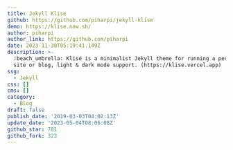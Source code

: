 ```yaml
---
title: Jekyll Klise
github: https://github.com/piharpi/jekyll-klise
demo: https://klise.now.sh/
author: piharpi
author_link: https://github.com/piharpi
date: 2023-11-30T05:19:41.149Z
description: >-
  :beach_umbrella: Klisé is a minimalist Jekyll theme for running a personal
  site or blog, light & dark mode support. (https://klise.vercel.app)
ssg:
  - Jekyll
css: []
cms: []
category:
  - Blog
draft: false
publish_date: '2019-03-03T04:02:13Z'
update_date: '2023-05-04T08:06:08Z'
github_star: 781
github_fork: 323
---
```

